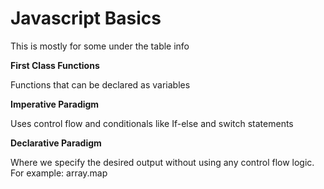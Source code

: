 # Javascript Basics

This is mostly for some under the table info

**First Class Functions**

Functions that can be declared as variables

**Imperative Paradigm**

Uses control flow and conditionals like If-else and switch statements

**Declarative Paradigm**

Where we specify the desired output without using any control flow logic. For example: array.map